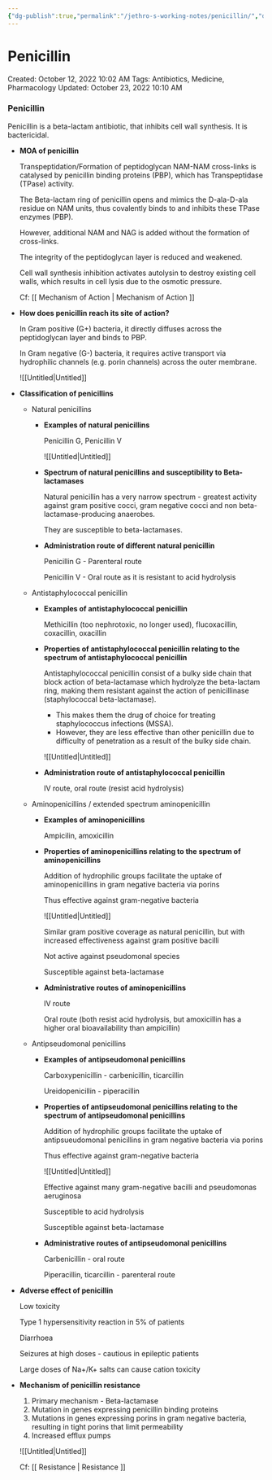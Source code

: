 ```yaml
---
{"dg-publish":true,"permalink":"/jethro-s-working-notes/penicillin/","dgPassFrontmatter":true}
---
```



# Penicillin

Created: October 12, 2022 10:02 AM
Tags: Antibiotics, Medicine, Pharmacology
Updated: October 23, 2022 10:10 AM

### Penicillin

Penicillin is a beta-lactam antibiotic, that inhibits cell wall synthesis. It is bactericidal.

- **MOA of penicillin**
    
    Transpeptidation/Formation of peptidoglycan NAM-NAM cross-links is catalysed by penicillin binding proteins (PBP), which has Transpeptidase (TPase) activity.
    
    The Beta-lactam ring of penicillin opens and mimics the D-ala-D-ala residue on NAM units, thus covalently binds to and inhibits these TPase enzymes (PBP).
    
    However, additional NAM and NAG is added without the formation of cross-links.
    
    The integrity of the peptidoglycan layer is reduced and weakened.
    
    Cell wall synthesis inhibition activates autolysin to destroy existing cell walls, which results in cell lysis due to the osmotic pressure.
    
    Cf: [[    Mechanism of Action    \|    Mechanism of Action    ]] 
    
- **How does penicillin reach its site of action?**
    
    In Gram positive (G+) bacteria, it directly diffuses across the peptidoglycan layer and binds to PBP.
    
    In Gram negative (G-) bacteria, it requires active transport via hydrophilic channels (e.g. porin channels) across the outer membrane.
    
    ![[Untitled\|Untitled]]
    
- **Classification of penicillins**
    - Natural penicillins
        - **Examples of natural penicillins**
            
            Penicillin G, Penicillin V
            
            ![[Untitled\|Untitled]]
            
        - **Spectrum of natural penicillins and susceptibility to Beta-lactamases**
            
            Natural penicillin has a very narrow spectrum - greatest activity against gram positive cocci, gram negative cocci and non beta-lactamase-producing anaerobes.
            
            They are susceptible to beta-lactamases.
            
        - **Administration route of different natural penicillin**
            
            Penicillin G - Parenteral route
            
            Penicillin V - Oral route as it is resistant to acid hydrolysis
            
    - Antistaphylococcal penicillin
        - **Examples of antistaphylococcal penicillin**
            
            Methicillin (too nephrotoxic, no longer used), flucoxacillin, coxacillin, oxacillin
            
        - **Properties of antistaphylococcal penicillin relating to the spectrum of antistaphylococcal penicillin**
            
            Antistaphylococcal penicillin consist of a bulky side chain that block action of beta-lactamase which hydrolyze the beta-lactam ring, making them resistant against the action of penicillinase (staphylococcal beta-lactamase).
            
            - This makes them the drug of choice for treating staphylococcus infections (MSSA).
            - However, they are less effective than other penicillin due to difficulty of penetration as a result of the bulky side chain.
            
            ![[Untitled\|Untitled]]
            
        - **Administration route of antistaphylococcal penicillin**
            
            IV route, oral route (resist acid hydrolysis)
            
    - Aminopenicillins / extended spectrum aminopenicillin
        - **Examples of aminopenicillins**
            
            Ampicilin, amoxicillin
            
        - **Properties of aminopenicillins relating to the spectrum of aminopenicillins**
            
            Addition of hydrophilic groups facilitate the uptake of aminopenicillins in gram negative bacteria via porins
            
            Thus effective against gram-negative bacteria
            
            ![[Untitled\|Untitled]]
            
            Similar gram positive coverage as natural penicillin, but with increased effectiveness against gram positive bacilli
            
            Not active against pseudomonal species
            
            Susceptible against beta-lactamase
            
        - **Administrative routes of aminopenicillins**
            
            IV route
            
            Oral route (both resist acid hydrolysis, but amoxicillin has a higher oral bioavailability than ampicillin)
            
    - Antipseudomonal penicillins
        - **Examples of antipseudomonal penicillins**
            
            Carboxypenicillin - carbenicillin, ticarcillin
            
            Ureidopenicillin - piperacillin
            
        - **Properties of antipseudomonal penicillins relating to the spectrum of antipseudomonal penicillins**
            
            Addition of hydrophilic groups facilitate the uptake of antipsueudomonal penicillins in gram negative bacteria via porins
            
            Thus effective against gram-negative bacteria
            
            ![[Untitled\|Untitled]]
            
            Effective against many gram-negative bacilli and pseudomonas aeruginosa
            
            Susceptible to acid hydrolysis
            
            Susceptible against beta-lactamase
            
        - **Administrative routes of antipseudomonal penicillins**
            
            Carbenicillin - oral route
            
            Piperacillin, ticarcillin - parenteral route
            
- **Adverse effect of penicillin**
    
    Low toxicity
    
    Type 1 hypersensitivity reaction in 5% of patients
    
    Diarrhoea
    
    Seizures at high doses - cautious in epileptic patients
    
    Large doses of Na+/K+ salts can cause cation toxicity
    
- **Mechanism of penicillin resistance**
    1. Primary mechanism - Beta-lactamase
    2. Mutation in genes expressing penicillin binding proteins
    3. Mutations in genes expressing porins in gram negative bacteria, resulting in tight porins that limit permeability
    4. Increased efflux pumps
    
    ![[Untitled\|Untitled]]
    
    Cf: [[    Resistance    \|    Resistance    ]]